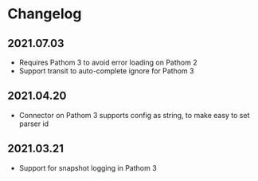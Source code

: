 # Changelog

## 2021.07.03
- Requires Pathom 3 to avoid error loading on Pathom 2
- Support transit to auto-complete ignore for Pathom 3

## 2021.04.20

- Connector on Pathom 3 supports config as string, to make easy to set parser id

## 2021.03.21

- Support for snapshot logging in Pathom 3
